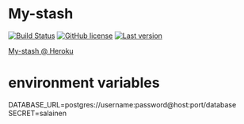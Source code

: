 My-stash 
============

[![Build Status](https://travis-ci.com/lahdeero/my-stash.svg?branch=master)](https://travis-ci.com/lahdeero/my-stash)
[![GitHub license](https://img.shields.io/github/license/lexmartinez/planning-poker.svg?style=for-the-badge)](https://github.com/lahdeero/my-stash/blob/master/LICENSE.md)
[![Last version](https://img.shields.io/badge/version-v0.1.1-blue.svg?style=for-the-badge)](https://github.com/lahdeero/my-stash/blob/master/CHANGELOG.md)

[My-stash @ Heroku](https://my-stash.herokuapp.com/)

# environment variables
DATABASE_URL=postgres://username:password@host:port/database <br />
SECRET=salainen <br />


